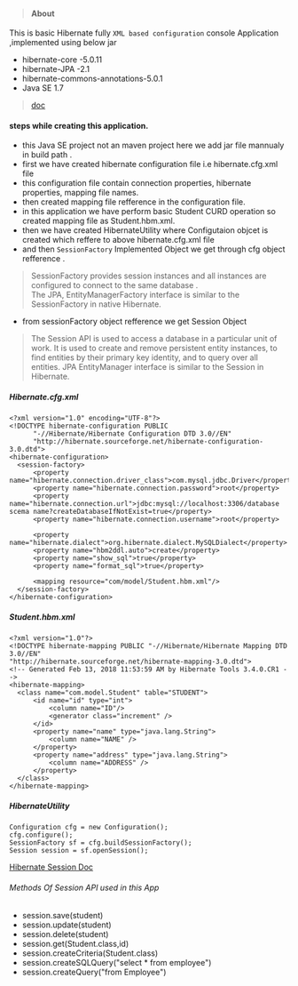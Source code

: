 >#### About
This is basic Hibernate fully `XML based configuration` console Application ,implemented using below jar
- hibernate-core -5.0.11
- hibernate-JPA -2.1 
- hibernate-commons-annotations-5.0.1
- Java SE 1.7
>[doc](https://docs.jboss.org/hibernate/entitymanager/3.5/reference/en/html/architecture.html)

#### steps while creating this application.
  - this Java SE project not an maven project here we add jar file mannualy in build path .
  - first we have created hibernate configuration file i.e hibernate.cfg.xml file 
  - this configuration file contain connection properties, hibernate properties, mapping file names.
  - then created mapping file refference in the configuration file.
  - in this application we have perform basic Student CURD operation so created mapping file as Student.hbm.xml.
  - then we have created HibernateUtility where Configutaion objcet is created which reffere to above hibernate.cfg.xml file  
  - and then `SessionFactory` Implemented Object  we get through cfg object refference .
>  SessionFactory provides session instances and all instances are configured to connect to the same database .						
>  The JPA, EntityManagerFactory interface is similar to the SessionFactory in native Hibernate.
  - from sessionFactory object refference we get Session Object 
 >The Session API is used to access a database in a particular unit of work. 
 >It is used to create and remove persistent entity instances, to find entities by their primary key identity,
 > and to query over all entities. JPA EntityManager interface is similar to the Session in Hibernate.
  
 
  ##### Hibernate.cfg.xml
  ```
  <?xml version="1.0" encoding="UTF-8"?>
<!DOCTYPE hibernate-configuration PUBLIC
		"-//Hibernate/Hibernate Configuration DTD 3.0//EN"
		"http://hibernate.sourceforge.net/hibernate-configuration-3.0.dtd">
<hibernate-configuration>
    <session-factory>
        <property name="hibernate.connection.driver_class">com.mysql.jdbc.Driver</property>
        <property name="hibernate.connection.password">root</property>
        <property name="hibernate.connection.url">jdbc:mysql://localhost:3306/database scema name?createDatabaseIfNotExist=true</property>
        <property name="hibernate.connection.username">root</property>
        
        <property name="hibernate.dialect">org.hibernate.dialect.MySQLDialect</property>
        <property name="hbm2ddl.auto">create</property>
    	<property name="show_sql">true</property>
    	<property name="format_sql">true</property>
    	
    	<mapping resource="com/model/Student.hbm.xml"/>
    </session-factory>
</hibernate-configuration>

```

 ##### Student.hbm.xml
  ```
  <?xml version="1.0"?>
<!DOCTYPE hibernate-mapping PUBLIC "-//Hibernate/Hibernate Mapping DTD 3.0//EN"
"http://hibernate.sourceforge.net/hibernate-mapping-3.0.dtd">
<!-- Generated Feb 13, 2018 11:53:59 AM by Hibernate Tools 3.4.0.CR1 -->
<hibernate-mapping>
    <class name="com.model.Student" table="STUDENT">
        <id name="id" type="int">
            <column name="ID"/>
            <generator class="increment" />
        </id>
        <property name="name" type="java.lang.String">
            <column name="NAME" />
        </property>
        <property name="address" type="java.lang.String">
            <column name="ADDRESS" />
        </property>
    </class>
</hibernate-mapping>

  ```
##### HibernateUtility	
```
Configuration cfg = new Configuration();
cfg.configure();
SessionFactory sf = cfg.buildSessionFactory();
Session session = sf.openSession();

```
[Hibernate Session Doc](https://docs.jboss.org/hibernate/orm/3.5/javadocs/org/hibernate/Session.html)

###### Methods Of Session API used in this App
- session.save(student)
- session.update(student)
- session.delete(student)
- session.get(Student.class,id)
- session.createCriteria(Student.class)
- session.createSQLQuery("select * from employee")
- session.createQuery("from Employee")
 		
